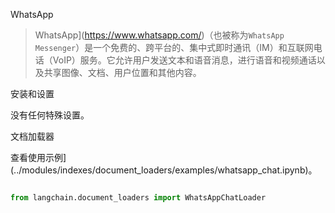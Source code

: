 WhatsApp

>WhatsApp](https://www.whatsapp.com/)（也被称为`WhatsApp Messenger`）是一个免费的、跨平台的、集中式即时通讯（IM）和互联网电话（VoIP）服务。它允许用户发送文本和语音消息，进行语音和视频通话以及共享图像、文档、用户位置和其他内容。


安装和设置

没有任何特殊设置。



文档加载器

查看使用示例](../modules/indexes/document_loaders/examples/whatsapp_chat.ipynb)。

```python

from langchain.document_loaders import WhatsAppChatLoader

```

